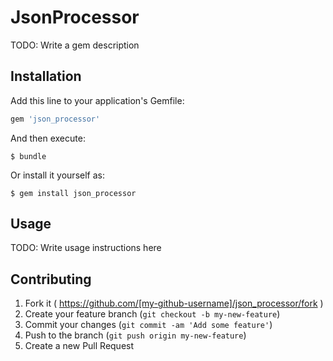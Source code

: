 # JsonProcessor

TODO: Write a gem description

## Installation

Add this line to your application's Gemfile:

```ruby
gem 'json_processor'
```

And then execute:

    $ bundle

Or install it yourself as:

    $ gem install json_processor

## Usage

TODO: Write usage instructions here

## Contributing

1. Fork it ( https://github.com/[my-github-username]/json_processor/fork )
2. Create your feature branch (`git checkout -b my-new-feature`)
3. Commit your changes (`git commit -am 'Add some feature'`)
4. Push to the branch (`git push origin my-new-feature`)
5. Create a new Pull Request
